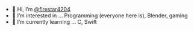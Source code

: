 - 👋 Hi, I’m [@firestar4204](https://github.com/firestar4204)
- 👀 I’m interested in ... Programming (everyone here is), Blender, gaming
- 🌱 I’m currently learning ... C, Swift

<!---
firestar4204/firestar4204 is a ✨ special ✨ repository because its `README.md` (this file) appears on your GitHub profile.
You can click the Preview link to take a look at your changes.
--->
